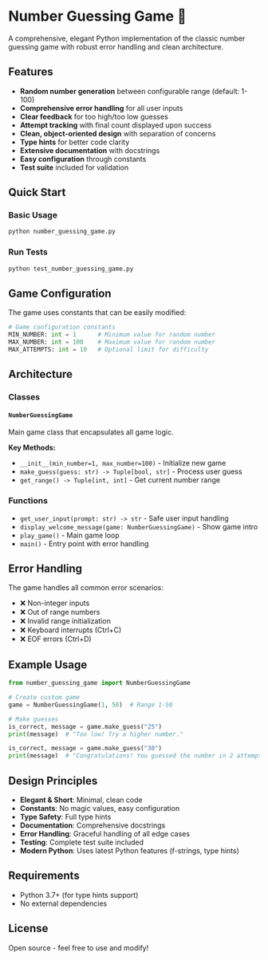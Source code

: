 # Number Guessing Game 🎯

A comprehensive, elegant Python implementation of the classic number guessing game with robust error handling and clean architecture.

## Features

- **Random number generation** between configurable range (default: 1-100)
- **Comprehensive error handling** for all user inputs
- **Clear feedback** for too high/too low guesses
- **Attempt tracking** with final count displayed upon success
- **Clean, object-oriented design** with separation of concerns
- **Type hints** for better code clarity
- **Extensive documentation** with docstrings
- **Easy configuration** through constants
- **Test suite** included for validation

## Quick Start

### Basic Usage
```bash
python number_guessing_game.py
```

### Run Tests
```bash
python test_number_guessing_game.py
```

## Game Configuration

The game uses constants that can be easily modified:

```python
# Game configuration constants
MIN_NUMBER: int = 1      # Minimum value for random number
MAX_NUMBER: int = 100    # Maximum value for random number
MAX_ATTEMPTS: int = 10   # Optional limit for difficulty
```

## Architecture

### Classes

#### `NumberGuessingGame`
Main game class that encapsulates all game logic.

**Key Methods:**
- `__init__(min_number=1, max_number=100)` - Initialize new game
- `make_guess(guess: str) -> Tuple[bool, str]` - Process user guess
- `get_range() -> Tuple[int, int]` - Get current number range

### Functions

- `get_user_input(prompt: str) -> str` - Safe user input handling
- `display_welcome_message(game: NumberGuessingGame)` - Show game intro
- `play_game()` - Main game loop
- `main()` - Entry point with error handling

## Error Handling

The game handles all common error scenarios:
- ❌ Non-integer inputs
- ❌ Out of range numbers
- ❌ Invalid range initialization
- ❌ Keyboard interrupts (Ctrl+C)
- ❌ EOF errors (Ctrl+D)

## Example Usage

```python
from number_guessing_game import NumberGuessingGame

# Create custom game
game = NumberGuessingGame(1, 50)  # Range 1-50

# Make guesses
is_correct, message = game.make_guess("25")
print(message)  # "Too low! Try a higher number."

is_correct, message = game.make_guess("30")
print(message)  # "Congratulations! You guessed the number in 2 attempts!"
```

## Design Principles

- **Elegant & Short**: Minimal, clean code
- **Constants**: No magic values, easy configuration
- **Type Safety**: Full type hints
- **Documentation**: Comprehensive docstrings
- **Error Handling**: Graceful handling of all edge cases
- **Testing**: Complete test suite included
- **Modern Python**: Uses latest Python features (f-strings, type hints)

## Requirements

- Python 3.7+ (for type hints support)
- No external dependencies

## License

Open source - feel free to use and modify!
